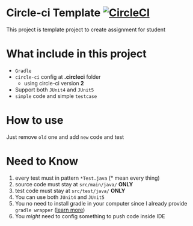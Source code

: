 # Circle-ci Template [![CircleCI](https://circleci.com/gh/OOP2017/Circle-ci-tester/tree/change%2Fgradle.svg?style=svg&circle-token=9734fe36021497616e3a8b6b71bb42d102a7b7c9)](https://circleci.com/gh/OOP2017/Circle-ci-tester/tree/change%2Fgradle)
This project is template project to create assignment for student 

# What include in this project
- `Gradle`
- `circle-ci` config at **.circleci** folder
  - using circle-ci version **2**
- Support both `JUnit4` and `JUnit5`
- `simple` code and simple `testcase`

# How to use
Just remove `old` one and add `new` code and test

# Need to Know
1. every test must in pattern `*Test.java` (* mean every thing)
2. source code must stay at `src/main/java/` **ONLY**
3. test code must stay at `src/test/java/` **ONLY**
4. You can use both `JUnit4` and `JUnit5`
5. You no need to install gradle in your computer since I already provide `gradle wrapper` ([learn more](https://docs.gradle.org/current/userguide/gradle_wrapper.html))
6. You *might* need to config something to push code inside IDE
